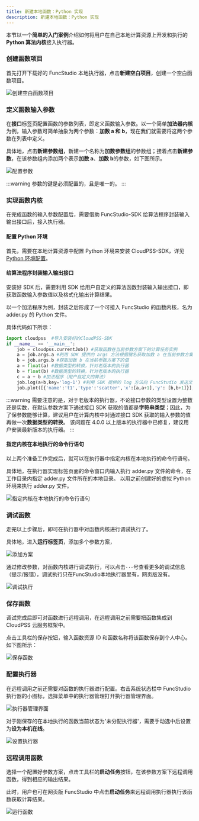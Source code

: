 ```yaml
---
title: 新建本地函数：Python 实现
description: 新建本地函数：Python 实现
---
```


本节以一个**简单的入门案例**介绍如何将用户在自己本地计算资源上开发和执行的**Python 算法内核**接入执行器。

### 创建函数项目

首先打开下载好的 FuncStudio 本地执行器，点击**新建空白项目**，创建一个空白函数项目。

![创建空白函数项目](./1.png)

### 定义函数输入参数

在**接口**标签页配置函数的参数列表，即定义函数输入参数。以一个简单**加法器内核**为例，输入参数可简单抽象为两个参数：**加数 a 和 b**，现在我们就需要将这两个参数在列表中定义。

具体地，点击**新建参数组**，新建一个名称为**加数参数组**的参数组；接着点击**新建参数**，在该参数组内添加两个表示**加数 a**、**加数 b**的参数，如下图所示。

![配置参数](./配置参数.png "配置参数")

:::warning
参数的键是必须配置的，且是唯一的。
:::

### 实现函数内核

在完成函数的输入参数配置后，需要借助 FuncStudio-SDK 给算法程序封装输入输出接口后，接入执行器。

#### 配置 Python 环境

首先，需要在本地计算资源中配置 Python 环境来安装 CloudPSS-SDK，详见[Python 环境配置](../../30-dev-env-setup/20-python-env-config/index.md)。

#### 给算法程序封装输入输出接口

安装好 SDK 后，需要利用 SDK 给用户自定义的算法函数封装输入输出接口，即获取函数输入参数值以及格式化输出计算结果。

以一个加法程序为例，封装之后形成了一个可接入 FuncStudio 的函数内核，名为 adder.py 的 Python 文件。

具体代码如下所示：

```py title="adder.py" showLineNumbers
import cloudpss  #导入安装好的CloudPSS-SDK
if __name__ == '__main__': 
    job = cloudpss.currentJob() #获取函数在当前参数方案下的计算任务实例
    a = job.args.a #利用 SDK 提供的 args 方法根据键名获取加数 a 在当前参数方案下的值
    b = job.args.b #获取加数 b 在当前参数方案下的值
    a = float(a) #数据类型的转换，针对老版本的执行器
    b = float(b) #数据类型的转换，针对老版本的执行器
    c = a + b #加法程序（用户自定义的算法）
    job.log(a+b,key='log-1') #利用 SDK 提供的 log 方法向 FuncStudio 发送文本结果
    job.plot([{'name':'t1','type':'scatter','x':[a,a+1],'y': [b,b+1]}],key='plot-1') #利用 SDK 提供的 plot 方法向 FuncStudio 发送图形结果
```
:::warning
需要注意的是，对于老版本的执行器，不论接口参数的类型设置为整数还是实数，在默认参数方案下通过接口 SDK 获取的值都是**字符串类型**；因此，为了保参数能够计算，建议用户在计算内核中对通过接口 SDK 获取的输入参数的值再做一次**数据类型的转换**。
该问题在 4.0.0 以上版本的执行器中已修复，建议用户安装最新版本的执行器。
:::

#### 指定内核在本地执行的命令行语句

以上两个准备工作完成后，就可以在执行器中指定内核在本地执行的命令行语句。

具体地，在执行器实现标签页面的命令窗口内输入执行 adder.py 文件的命令，在工作目录内指定 adder.py 文件所在的本地目录。 以用之前创建好的虚拟 Python 环境来执行 adder.py 文件。

![指定内核在本地执行的命令行语句](./2.png)

### 调试函数

走完以上步骤后，即可在执行器中对函数内核进行调试执行了。

具体地，进入**运行标签页**，添加多个参数方案，

![添加方案](./3.png)

通过修改参数，对函数内核进行调试执行，可以点击`···`号查看更多的调试信息（提示/报错），调试执行只在FuncStudio本地执行器里有，网页版没有。

![调试执行](./4.png)

### 保存函数

调试完成后即可对函数进行远程调用，在远程调用之前需要把函数集成到 CloudPSS 云服务框架中。

点击工具栏的保存按钮，输入函数资源 ID 和函数名称将该函数保存到个人中心。如下图所示：

![保存函数](./保存函数.png "保存函数")

### 配置执行器

在远程调用之前还需要对函数的执行器进行配置。右击系统状态栏中 FuncStudio 执行器的小图标，选择菜单中的执行器管理打开执行器管理界面。

![执行器管理界面](./执行器管理界面.png "执行器管理界面")

对于刚保存的在本地执行的函数当前状态为'未分配执行器'，需要手动选中后设置为**设为本机在线**。

![设置执行器](./设置执行器.png "设置执行器")

### 远程调用函数

选择一个配置好参数方案，点击工具栏的**启动任务**按钮，在该参数方案下远程调用函数，得到相应的输出结果。

此时，用户也可在网页版 FuncStudio 中点击**启动任务**来远程调用执行器执行该函数获取计算结果。

![运行函数](./5.png)

